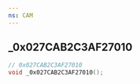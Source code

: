 ```yaml
---
ns: CAM
---
```

## _0x027CAB2C3AF27010

```c
// 0x027CAB2C3AF27010
void _0x027CAB2C3AF27010();
```

